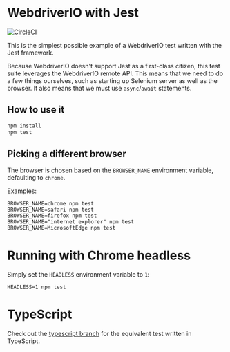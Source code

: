 # WebdriverIO with Jest

[![CircleCI](https://circleci.com/gh/zenclabs/webdriverio-jest.svg?style=svg)](https://circleci.com/gh/zenclabs/webdriverio-jest)

This is the simplest possible example of a WebdriverIO test written with the Jest framework.

Because WebdriverIO doesn't support Jest as a first-class citizen, this test suite leverages the
WebdriverIO remote API. This means that we need to do a few things ourselves, such as starting up
Selenium server as well as the browser. It also means that we must use `async`/`await` statements.

## How to use it

```sh
npm install
npm test
```

## Picking a different browser

The browser is chosen based on the `BROWSER_NAME` environment variable, defaulting to `chrome`.

Examples:
```
BROWSER_NAME=chrome npm test
BROWSER_NAME=safari npm test
BROWSER_NAME=firefox npm test
BROWSER_NAME="internet explorer" npm test
BROWSER_NAME=MicrosoftEdge npm test
```

# Running with Chrome headless

Simply set the `HEADLESS` environment variable to `1`:
```
HEADLESS=1 npm test
```

# TypeScript

Check out the [typescript branch](https://github.com/zenclabs/webdriverio-jest/tree/typescript)
for the equivalent test written in TypeScript.
